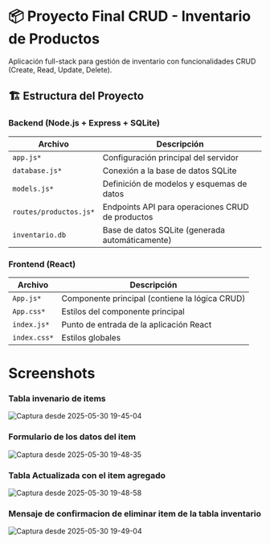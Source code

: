 # 📦 Proyecto Final CRUD - Inventario de Productos

Aplicación full-stack para gestión de inventario con funcionalidades CRUD (Create, Read, Update, Delete).

## 🏗️ Estructura del Proyecto

### **Backend** (Node.js + Express + SQLite)
| Archivo | Descripción |
|---------|-------------|
| `app.js*` | Configuración principal del servidor |
| `database.js*` | Conexión a la base de datos SQLite |
| `models.js*` | Definición de modelos y esquemas de datos |
| `routes/productos.js*` | Endpoints API para operaciones CRUD de productos |
| `inventario.db` | Base de datos SQLite (generada automáticamente) |

### **Frontend** (React)
| Archivo | Descripción |
|---------|-------------|
| `App.js*` | Componente principal (contiene la lógica CRUD) |
| `App.css*` | Estilos del componente principal |
| `index.js*` | Punto de entrada de la aplicación React |
| `index.css*` | Estilos globales |


# Screenshots
### Tabla invenario de items
![Captura desde 2025-05-30 19-45-04](https://github.com/user-attachments/assets/ce712a9f-4f5b-41ca-882b-93c0572a1558)

### Formulario de los datos del item

![Captura desde 2025-05-30 19-48-35](https://github.com/user-attachments/assets/9f4872de-855b-4116-b274-ca4526a33814)

### Tabla Actualizada con el item agregado

![Captura desde 2025-05-30 19-48-58](https://github.com/user-attachments/assets/8a5e8685-b27a-4ab7-a391-37334b34f3ed)

### Mensaje de confirmacion de eliminar item de la tabla inventario

![Captura desde 2025-05-30 19-49-04](https://github.com/user-attachments/assets/26f2080d-4a4f-4c0d-b0d4-8c71019bafcf)
